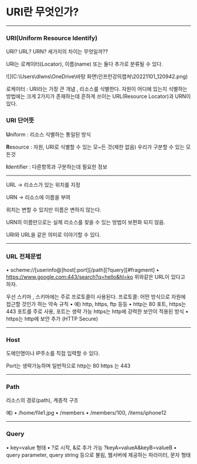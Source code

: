 # URI란 무엇인가?

------

### URI(Uniform Resource Identify)

URI? URL? URN? 세가지의 차이는 무엇일까??

URI는 로케이터(Locator), 이름(name) 또는 둘다 추가로 분류될 수 있다.

![](C:\Users\dlwns\OneDrive\바탕 화면\인프런강의캡쳐\20221101_120942.png)

로케이터 : URI라는 가장 큰 개념 , 리소스를 식별한다. 자원이 어디에 있는지 식별하는 방법에는 크게 2가지가 존재하는데 흔하게 쓰이는 URL(Resource Locator)과 URN이 있다.



### URI 단어뜻

**U**niform : 리소스 식별하는 통일된 방식

**R**esource : 자원, URI로 식별할 수 있는 모~든 것(제한 없음) 우리가 구분할 수 있는 모든것

**I**dentifier : 다른항목과 구분하는데 필요한 정보

------

URL -> 리소스가 있는 위치를 지정

URN -> 리소스에 이름을 부여

위치는 변할 수 있지만 이름은 변하지 않는다.

URN의 이름만으로는 실제 리소스를 찾을 수 있는 방법이 보편화 되지 않음.

URI와 URL을 같은 의미로 이야기할 수 있다.

------



### URL 전체문법

• scheme://[userinfo@]host[:port][/path][?query][#fragment]
• https://www.google.com:443/search?q=hello&hl=ko
위와같은 URL이 있다고 하자.

우선 스키마 , 스키마에는 주로 프로토콜이 사용된다. 
프로토콜: 어떤 방식으로 자원에 접근할 것인가 하는 약속 규칙
• 예) http, https, ftp 등등
• http는 80 포트, https는 443 포트를 주로 사용, 포트는 생략 가능 https는 http에 강력한 보안이 적용된 방식
• https는 http에 보안 추가 (HTTP Secure)

------

### Host

도메인명이나 IP주소를 직접 입력할 수 있다.



Port는 생략가능하며 일반적으로 http는 80 https 는 443

------

### Path 

리소스의 경로(path), 계층적 구조

예)
• /home/file1.jpg
• /members
• /members/100, /items/iphone12

------

### Query

• key=value 형태
• ?로 시작, &로 추가 가능 ?keyA=valueA&keyB=valueB
• query parameter, query string 등으로 불림, 웹서버에 제공하는 파라미터, 문자 형태
